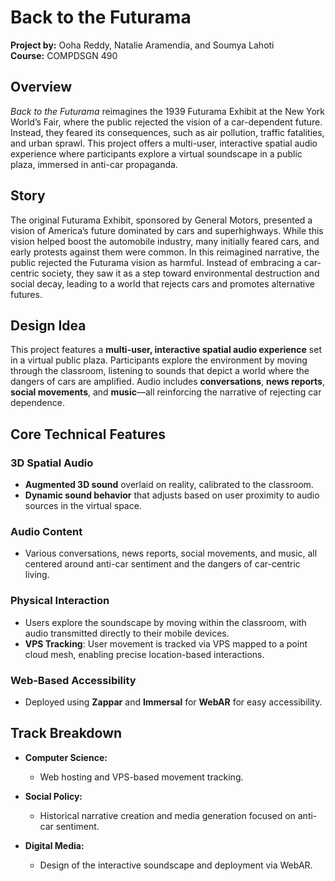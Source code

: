# Back to the Futurama

**Project by:** Ooha Reddy, Natalie Aramendia, and Soumya Lahoti  
**Course:** COMPDSGN 490  

## Overview

*Back to the Futurama* reimagines the 1939 Futurama Exhibit at the New York World’s Fair, where the public rejected the vision of a car-dependent future. Instead, they feared its consequences, such as air pollution, traffic fatalities, and urban sprawl. This project offers a multi-user, interactive spatial audio experience where participants explore a virtual soundscape in a public plaza, immersed in anti-car propaganda.

## Story

The original Futurama Exhibit, sponsored by General Motors, presented a vision of America’s future dominated by cars and superhighways. While this vision helped boost the automobile industry, many initially feared cars, and early protests against them were common. In this reimagined narrative, the public rejected the Futurama vision as harmful. Instead of embracing a car-centric society, they saw it as a step toward environmental destruction and social decay, leading to a world that rejects cars and promotes alternative futures.

## Design Idea

This project features a **multi-user, interactive spatial audio experience** set in a virtual public plaza. Participants explore the environment by moving through the classroom, listening to sounds that depict a world where the dangers of cars are amplified. Audio includes **conversations**, **news reports**, **social movements**, and **music**—all reinforcing the narrative of rejecting car dependence.

## Core Technical Features

### 3D Spatial Audio
- **Augmented 3D sound** overlaid on reality, calibrated to the classroom.
- **Dynamic sound behavior** that adjusts based on user proximity to audio sources in the virtual space.

### Audio Content
- Various conversations, news reports, social movements, and music, all centered around anti-car sentiment and the dangers of car-centric living.

### Physical Interaction
- Users explore the soundscape by moving within the classroom, with audio transmitted directly to their mobile devices.
- **VPS Tracking**: User movement is tracked via VPS mapped to a point cloud mesh, enabling precise location-based interactions.

### Web-Based Accessibility
- Deployed using **Zappar** and  **Immersal** for **WebAR** for easy accessibility.

## Track Breakdown

- **Computer Science:**  
  - Web hosting and VPS-based movement tracking.
  
- **Social Policy:**  
  - Historical narrative creation and media generation focused on anti-car sentiment.
  
- **Digital Media:**  
  - Design of the interactive soundscape and deployment via WebAR.

